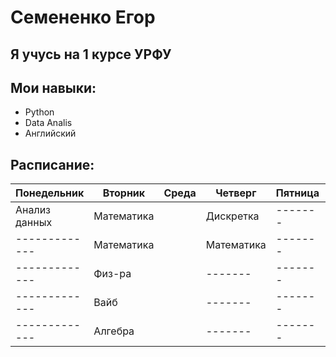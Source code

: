 # Семененко Егор
## Я учусь на 1 курсе УРФУ
## Мои навыки:
* Python
* Data Analis
* Английский
## Расписание:
|Понедельник|Вторник|Среда|Четверг|Пятница|Суббота|
|-------------|-------|-----|-------|-------|-------|
|Анализ данных|Математика||Дискретка|-------|-------|
|-------------|Математика||Математика|-------|-------|
|-------------|Физ-ра||-------|-------|-------|
|-------------|Вайб||-------|-------|-------|
|-------------|Алгебра||-------|-------|-------|
